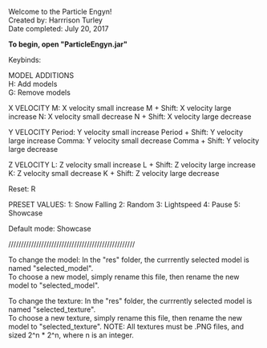 Welcome to the Particle Engyn!  
Created by: Harrrison Turley  
Date completed: July 20, 2017  


**To begin, open "ParticleEngyn.jar"**  

Keybinds:  

MODEL ADDITIONS  
H: Add models  
G: Remove models  

X VELOCITY
M: X velocity small increase
M + Shift: X velocity large increase
N: X velocity small decrease
N + Shift: X velocity large decrease

Y VELOCITY
Period: Y velocity small increase
Period + Shift: Y velocity large increase
Comma: Y velocity small decrease
Comma + Shift: Y velocity large decrease

Z VELOCITY
L: Z velocity small increase
L + Shift: Z velocity large increase
K: Z velocity small decrease
K + Shift: Z velocity large decrease

Reset: R

PRESET VALUES:
1: Snow Falling
2: Random
3: Lightspeed
4: Pause
5: Showcase

Default mode: Showcase

//////////////////////////////////////////////////

To change the model: 
In the "res" folder, the currrently selected model is named "selected_model".  
To choose a new model, simply rename this file, then rename the new model to "selected_model".

To change the texture:
In the "res" folder, the currrently selected model is named "selected_texture".  
To choose a new texture, simply rename this file, then rename the new model to "selected_texture".
NOTE: All textures must be .PNG files, and sized 2^n * 2^n, where n is an integer.
